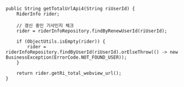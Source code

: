     public String getTotalUrlApi4(String riUserId) {
        RiderInfo rider;

        // 갱신 중인 기사인지 체크
        rider = riderInfoRepository.findByRenewUserId(riUserId);

        if (ObjectUtils.isEmpty(rider)) {
            rider = riderInfoRepository.findByUserId(riUserId).orElseThrow(() -> new BusinessException(ErrorCode.NOT_FOUND_USER));
        }

        return rider.getRi_total_webview_url();
    }
